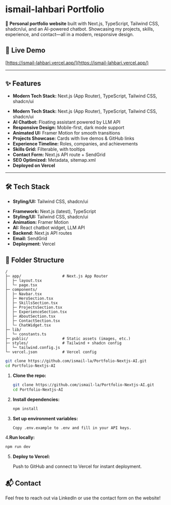 # ismail-lahbari Portfolio

<!-- cSpell:ignore lahbari -->

🚀 **Personal portfolio website** built with Next.js, TypeScript, Tailwind CSS, shadcn/ui, and an AI-powered chatbot. Showcasing my projects, skills, experience, and contact—all in a modern, responsive design.

## 🌟 Live Demo

[https://ismail-lahbari.vercel.app/](https://ismail-lahbari.vercel.app/)

---

## ✨ Features

- **Modern Tech Stack:** Next.js (App Router), TypeScript, Tailwind CSS, shadcn/ui
<!-- cSpell:ignore shadcn -->
- **Modern Tech Stack:** Next.js (App Router), TypeScript, Tailwind CSS, shadcn/ui
- **AI Chatbot:** Floating assistant powered by LLM API
- **Responsive Design:** Mobile-first, dark mode support
- **Animated UI:** Framer Motion for smooth transitions
- **Projects Showcase:** Cards with live demos & GitHub links
- **Experience Timeline:** Roles, companies, and achievements
- **Skills Grid:** Filterable, with tooltips
- **Contact Form:** Next.js API route + SendGrid
- **SEO Optimized:** Metadata, sitemap.xml
- **Deployed on Vercel**

---

## 🛠️ Tech Stack

- **Styling/UI:** Tailwind CSS, shadcn/ui
<!-- cSpell:ignore shadcn -->
- **Framework:** Next.js (latest), TypeScript
- **Styling/UI:** Tailwind CSS, shadcn/ui
- **Animation:** Framer Motion
- **AI:** React chatbot widget, LLM API
- **Backend:** Next.js API routes
- **Email:** SendGrid
- **Deployment:** Vercel

## 📁 Folder Structure

```text
/
├─ app/                  # Next.js App Router
│  ├─ layout.tsx
│  └─ page.tsx
├─ components/
│  ├─ Navbar.tsx
│  ├─ HeroSection.tsx
│  ├─ SkillsSection.tsx
│  ├─ ProjectsSection.tsx
│  ├─ ExperienceSection.tsx
│  ├─ AboutSection.tsx
│  ├─ ContactSection.tsx
│  └─ ChatWidget.tsx
├─ lib/
│  └─ constants.ts
├─ public/               # Static assets (images, etc.)
├─ styles/               # Tailwind + shadcn config
│  └─ tailwind.config.js
└─ vercel.json           # Vercel config
```

```bash
git clone https://github.com/ismail-la/Portfolio-Nextjs-AI.git
cd Portfolio-Nextjs-AI
```

1. **Clone the repo:**

   ```bash
   git clone https://github.com/ismail-la/Portfolio-Nextjs-AI.git
   cd Portfolio-Nextjs-AI
   ```

2. **Install dependencies:**

   ```bash
   npm install
   ```

3. **Set up environment variables:**

   ```bash
   Copy .env.example to .env and fill in your API keys.
   ```

4.**Run locally:**

```bash
npm run dev
```

5. **Deploy to Vercel:**

   Push to GitHub and connect to Vercel for instant deployment.

## 📬 Contact

Feel free to reach out via LinkedIn or use the contact form on the website!

